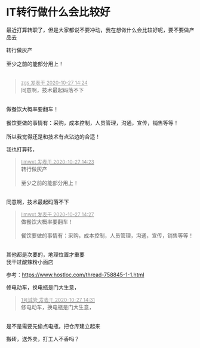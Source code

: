 # IT转行做什么会比较好


最近打算转职了，但是大家都说不要冲动，我在想做什么会比较好呢，要不要做产品去

转行做灰产<br />
<br />
至少之前的能部分用上！<br />
<br />
<img src="static/image/smiley/default/lol.gif" smilieid="12" border="0" alt="" /><img src="static/image/smiley/default/lol.gif" smilieid="12" border="0" alt="" /><img src="static/image/smiley/default/lol.gif" smilieid="12" border="0" alt="" />

<div class="quote"><blockquote><font size="2"><a href="https://www.hostloc.com/forum.php?mod=redirect&amp;goto=findpost&amp;pid=9359125&amp;ptid=758978" target="_blank"><font color="#999999">zgs 发表于 2020-10-27 14:24</font></a></font><br />
同意啊，技术最起码落不下</blockquote></div><br />
做餐饮大概率要翻车！<br />
<br />
餐饮要做的事情有：采购，成本控制，人员管理，沟通，宣传，销售等等！<br />
<br />
所以我觉得还是和技术有点沾边的合适！

我也打算转，

<div class="quote"><blockquote><font size="2"><a href="https://www.hostloc.com/forum.php?mod=redirect&amp;goto=findpost&amp;pid=9359118&amp;ptid=758978" target="_blank"><font color="#999999">llmwxt 发表于 2020-10-27 14:23</font></a></font><br />
转行做灰产<br />
<br />
至少之前的能部分用上！</blockquote></div><br />
同意啊，技术最起码落不下

<div class="quote"><blockquote><font size="2"><a href="https://www.hostloc.com/forum.php?mod=redirect&amp;goto=findpost&amp;pid=9359138&amp;ptid=758978" target="_blank"><font color="#999999">llmwxt 发表于 2020-10-27 14:27</font></a></font><br />
做餐饮大概率要翻车！<br />
<br />
餐饮要做的事情有：采购，成本控制，人员管理，沟通，宣传，销售等等！</blockquote></div><br />
其他都是次要的，地理位置才重要<br />
我干过酸辣粉小面店<br />


参考：https://www.hostloc.com/thread-758845-1-1.html

修电动车，换电瓶是门大生意，

<div class="quote"><blockquote><font size="2"><a href="https://www.hostloc.com/forum.php?mod=redirect&amp;goto=findpost&amp;pid=9359157&amp;ptid=758978" target="_blank"><font color="#999999">1号城管 发表于 2020-10-27 14:31</font></a></font><br />
修电动车，换电瓶是门大生意，</blockquote></div><br />
是不是需要先偷点电瓶，把仓库建立起来

搬砖，送外卖，打工人不香吗？
